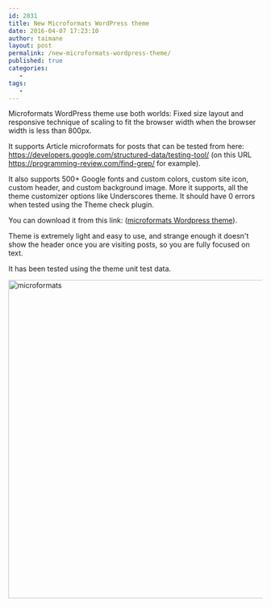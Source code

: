 ```yaml
---
id: 2831
title: New Microformats WordPress theme
date: 2016-04-07 17:23:10
author: taimane
layout: post
permalink: /new-microformats-wordpress-theme/
published: true
categories:
   -
tags:
   -
---
```

Microformats WordPress theme use both worlds: Fixed size layout and responsive technique of scaling to fit the browser width when the browser width is less than 800px.



It supports Article microformats for posts that can be tested from here: https://developers.google.com/structured-data/testing-tool/ (on this URL https://programming-review.com/find-grep/ for example).



It also supports 500+ Google fonts and custom colors, custom site icon, custom header, and custom background image. More it supports, all the theme customizer options like Underscores theme. It should have 0 errors when tested using the Theme check plugin.







You can download it from this link: (<a href="https://programming-review.com/wp-content/uploads/2016/04/microformats.zip">microformats Wordpress theme</a>).



Theme is extremely light and easy to use, and strange enough it doesn't show the header once you are visiting posts, so you are fully focused on text.



It has been tested using the theme unit test data.



<img class="alignnone size-full wp-image-2840" src="https://programming-review.com/wp-content/uploads/2016/04/microformats.png" alt="microformats" width="1283" height="632" />



&nbsp;  

